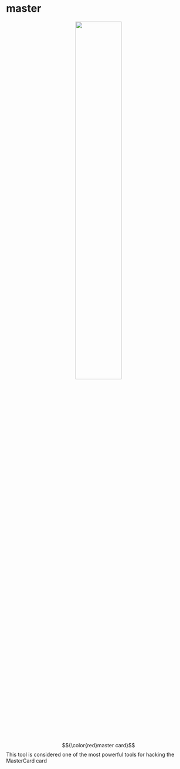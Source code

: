 # master
<p align="center">
   <img src="https://files.catbox.moe/xxzcrs.png" width="50%">
</p>

$${\color{red}master card}$$
This tool is considered one of the most powerful tools for hacking the MasterCard card
